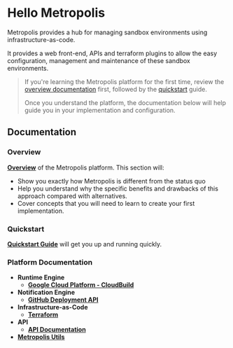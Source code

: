 # Hello Metropolis

Metropolis provides a hub for managing sandbox environments using  infrastructure-as-code.

It provides a web front-end, APIs and terraform plugins to allow the easy configuration, management and maintenance of these sandbox environments.

> If you're learning the Metropolis platform for the first time, review the [overview documentation](/overview) first, followed by the [quickstart](https://github.com/hello-metropolis/quickstart) guide.
>
> Once you understand the platform, the documentation below will help guide you in your implementation and configuration.

## Documentation

### Overview

**[Overview](/overview)** of the Metropolis platform.  This section will:

* Show you exactly how Metropolis is different from the status quo
* Help you understand why the specific benefits and drawbacks of this approach compared with alternatives.
* Cover concepts that you will need to learn to create your first implementation.

### Quickstart

**[Quickstart Guide](https://github.com/hello-metropolis/quickstart)** will get you up and running quickly.

### Platform Documentation

* **Runtime Engine**
  *  **[Google Cloud Platform - CloudBuild](runtime-engine/gcp/cloudbuild.md)**
* **Notification Engine**
  * **[GitHub Deployment API](notification-engine/github.md)**
* **Infrastructure-as-Code**
  * **[Terraform](iac/terraform.md)**
* **API**
  * **[API Documentation](rest/api.md)**
* **[Metropolis Utils](https://github.com/hello-metropolis/metropolis-utils)**
